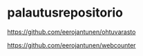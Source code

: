 # palautusrepositorio

https://github.com/eerojantunen/ohtuvarasto


https://github.com/eerojantunen/webcounter

